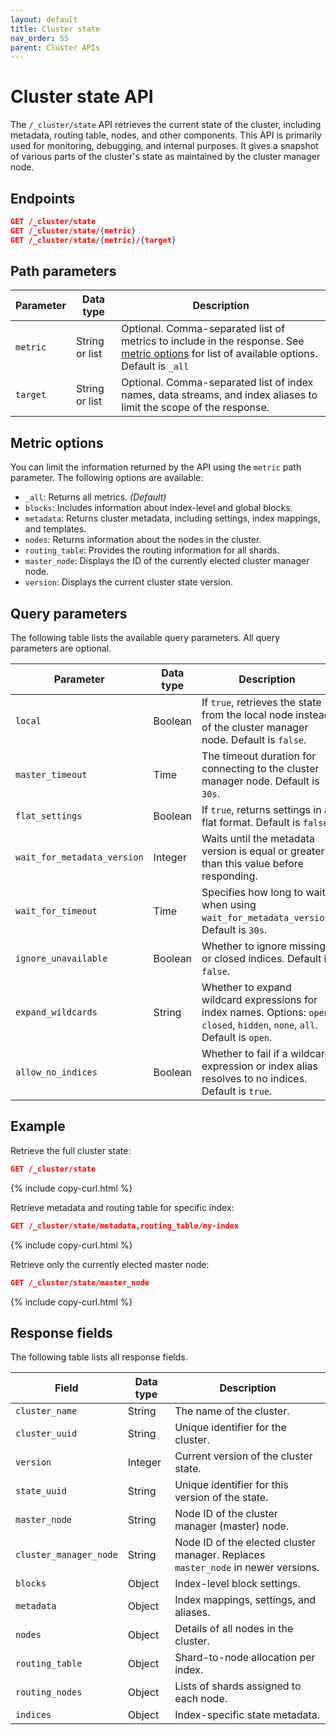```yaml
---
layout: default
title: Cluster state
nav_order: 55
parent: Cluster APIs
---
```


# Cluster state API

The `/_cluster/state` API retrieves the current state of the cluster, including metadata, routing table, nodes, and other components. This API is primarily used for monitoring, debugging, and internal purposes. It gives a snapshot of various parts of the cluster's state as maintained by the cluster manager node.

## Endpoints

```json
GET /_cluster/state
GET /_cluster/state/{metric}
GET /_cluster/state/{metric}/{target}
```

## Path parameters

| Parameter   | Data type         | Description |
| ----------- | ----------------- | ----------- |
| `metric`    | String or list    | Optional. Comma-separated list of metrics to include in the response. See [metric options](#metric-options) for list of available options. Default is `_all` |
| `target`     | String or list    | Optional. Comma-separated list of index names, data streams, and index aliases to limit the scope of the response. |

## Metric options

You can limit the information returned by the API using the `metric` path parameter. The following options are available:

- `_all`: Returns all metrics. _(Default)_
- `blocks`: Includes information about index-level and global blocks.
- `metadata`: Returns cluster metadata, including settings, index mappings, and templates.
- `nodes`: Returns information about the nodes in the cluster.
- `routing_table`: Provides the routing information for all shards.
- `master_node`: Displays the ID of the currently elected cluster manager node.
- `version`: Displays the current cluster state version.

## Query parameters

The following table lists the available query parameters. All query parameters are optional.

| Parameter        | Data type | Description |
| ---------------- | --------- | ----------- |
| `local`          | Boolean   | If `true`, retrieves the state from the local node instead of the cluster manager node. Default is `false`. |
| `master_timeout` | Time      | The timeout duration for connecting to the cluster manager node. Default is `30s`. |
| `flat_settings`  | Boolean   | If `true`, returns settings in a flat format. Default is `false`. |
| `wait_for_metadata_version` | Integer | Waits until the metadata version is equal or greater than this value before responding. |
| `wait_for_timeout` | Time   | Specifies how long to wait when using `wait_for_metadata_version`. Default is `30s`. |
| `ignore_unavailable` | Boolean | Whether to ignore missing or closed indices. Default is `false`. |
| `expand_wildcards` | String | Whether to expand wildcard expressions for index names. Options: `open` `closed`, `hidden`, `none`, `all`. Default is `open`. |
| `allow_no_indices` | Boolean | Whether to fail if a wildcard expression or index alias resolves to no indices. Default is `true`. |



## Example

Retrieve the full cluster state:

```json
GET /_cluster/state
```
{% include copy-curl.html %}

Retrieve metadata and routing table for specific index:

```json
GET /_cluster/state/metadata,routing_table/my-index
```
{% include copy-curl.html %}

Retrieve only the currently elected master node:

```json
GET /_cluster/state/master_node
```
{% include copy-curl.html %}

## Response fields

The following table lists all response fields.

| Field                  | Data type | Description                                                                       |
| ---------------------- | --------- | --------------------------------------------------------------------------------- |
| `cluster_name`         | String    | The name of the cluster.                                                          |
| `cluster_uuid`         | String    | Unique identifier for the cluster.                                                |
| `version`              | Integer   | Current version of the cluster state.                                             |
| `state_uuid`           | String    | Unique identifier for this version of the state.                                  |
| `master_node`          | String    | Node ID of the cluster manager (master) node.                                     |
| `cluster_manager_node` | String    | Node ID of the elected cluster manager. Replaces `master_node` in newer versions. |
| `blocks`               | Object    | Index-level block settings.                                                       |
| `metadata`             | Object    | Index mappings, settings, and aliases.                                            |
| `nodes`                | Object    | Details of all nodes in the cluster.                                              |
| `routing_table`        | Object    | Shard-to-node allocation per index.                                               |
| `routing_nodes`        | Object    | Lists of shards assigned to each node.                                            |
| `indices`              | Object    | Index-specific state metadata.                                                    |
